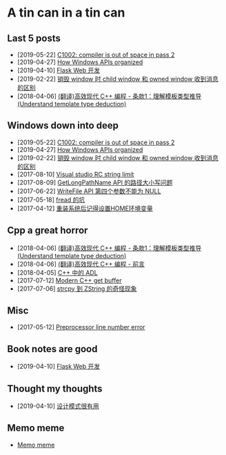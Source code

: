 # A tin can in a tin can

## Last 5 posts

- [2019-05-22] [C1002: compiler is out of space in pass 2](docs/win/2019-05-22-c1002-compiler-is-out-of-heap-space-in-pass-2.md)
- [2019-04-27] [How Windows APIs organized](docs/win/2019-04-27-how-windows-apis-organized.md)
- [2019-04-10] [Flask Web 开发](docs/book-notes/2019-04-10-flask-web-book-note.md)
- [2019-02-22] [销毁 window 时 child window 和 owned window 收到消息的区别](docs/win/2019-02-22-owned-child-window-in-destroying.md)
- [2018-04-06] [(翻译)高效现代 C++ 编程 - 条款1：理解模板类型推导 (Understand template type deduction)](docs/cpp/2018-04-06-effective-modern-cpp-item-1.md)

## Windows down into deep

- [2019-05-22] [C1002: compiler is out of space in pass 2](docs/win/2019-05-22-c1002-compiler-is-out-of-heap-space-in-pass-2.md)
- [2019-04-27] [How Windows APIs organized](docs/win/2019-04-27-how-windows-apis-organized.md)
- [2019-02-22] [销毁 window 时 child window 和 owned window 收到消息的区别](docs/win/2019-02-22-owned-child-window-in-destroying.md)
- [2017-08-10] [Visual studio RC string limit](docs/win/2017-08-10-vs-rc-string-limit.md)
- [2017-08-09] [GetLongPathName API 的路径大小写问题](docs/win/2017-08-09-getlongname-api-case-insensitive.md)
- [2017-06-22] [WriteFile API 第四个参数不能为 NULL](docs/win/2017-06-22-writefile-api-4th-param-cannot-be-null.md)
- [2017-05-18] [fread 的坑](docs/win/2017-05-18-fread-unexpect-behaviour.md)
- [2017-04-12] [重装系统后记得设置HOME环境变量](docs/win/2017-04-12-home-environment-variable.md)

## Cpp a great horror

- [2018-04-06] [(翻译)高效现代 C++ 编程 - 条款1：理解模板类型推导 (Understand template type deduction)](docs/cpp/2018-04-06-effective-modern-cpp-item-1.md)
- [2018-04-06] [(翻译)高效现代 C++ 编程 - 前言](docs/cpp/2018-04-06-effective-modern-cpp-prefix.md)
- [2018-04-05] [C++ 中的 ADL](docs/cpp/2018-04-05-adl-in-cpp.md)
- [2017-07-12] [Modern C++ get buffer](docs/cpp/2017-07-12-modern-cpp-get-buffer.md)
- [2017-07-06] [strcpy 到 ZString 的奇怪现象](docs/cpp/2017-07-06-shallow-strcpy-copy.md)

## Misc

- [2017-05-12] [Preprocessor line number error](docs/misc/2017-05-12-preprocessor-line-number-error.md)

## Book notes are good

- [2019-04-10] [Flask Web 开发](docs/book-notes/2019-04-10-flask-web-book-note.md)

## Thought my thoughts

- [2019-04-10] [设计模式很有用](docs/thoughts/2017-06-20-design-pattern-is-useful.md)

## Memo meme

- [Memo meme](docs/memo-meme.md)

